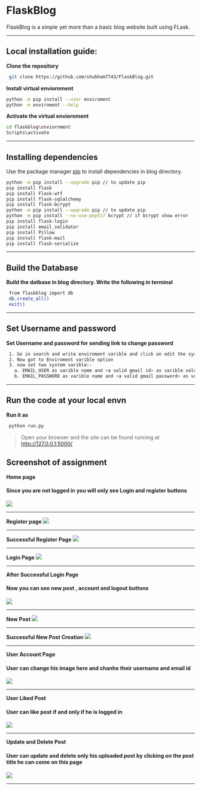 # FlaskBlog
FlaskBlog is a simple yet more than a basic blog website built using FLask.

****
## Local installation guide:
**Clone the repository**
```bash
 git clone https://github.com/shubham7743/FlaskBlog.git
```

**Install virtual enviornment**
```bash
python -m pip install --user enviroment
python -m enviroment --help
```

**Activate the  virtual enviornment**
```bash
cd flaskblog\enviornment
Scripts\activate
```

****
## Installing dependencies
Use the package manager [pip](https://pip.pypa.io/en/stable/) to install dependencies in blog directory.
```bash
python -m pip install --upgrade pip	// to update pip
pip install flask
pip install Flask-wtf
pip install flask-sqlalchemy
pip install flask-bcrypt
python -m pip install --upgrade pip	// to update pip
python -m pip install --no-use-pep517 bcrypt // if bcrypt show error
pip install flask-login
pip install email_validator
pip install Pillow
pip install flask-mail
pip install flask-serialize
```
****
## Build the Database
**Build the datbase in blog directory. Write the following in terminal**
```bash
 from flaskblog import db
 db.create_all()
 exit()
 ```
 ****
## Set Username and password 
**Set Username and password for sending link to change password**
```bash
 1. Go in search and write enviroment varible and click on edit the system envrioment varible
 2. Now got to Enviroment varible option
 3. now set two system varible:-
   a. EMAIL_USER as varible name and <a valid gmail id> as varible value
   b. EMAIL_PASSWORD as varible name and <a valid gmail password> as varible value
 ```
 ****
 
## Run the code at your local envn
**Run it as**
```bash
 python run.py
 ```
>Open your browser and the site can be found running at http://127.0.0.1:5000/ 


## Screenshot of assignment 
**Home page**
 #### Since you are not logged in you will only see Login and register buttons
  ![](https://github.com/NayanMogra/FlaskBlog-Assignment/blob/main/screenshot/1614590218410.png)
 ****

**Register page**
  ![](https://github.com/NayanMogra/FlaskBlog-Assignment/blob/main/screenshot/1614590327249.png)
 ****

**Successful Register Page**
  ![](https://github.com/NayanMogra/FlaskBlog-Assignment/blob/main/screenshot/1614590297394.png)
 ****

**Login Page**
  ![](https://github.com/NayanMogra/FlaskBlog-Assignment/blob/main/screenshot/1614590392437.png)
 ****
 
 **After Successful Login Page**
  #### Now you can see new post , account and logout buttons
  ![](https://github.com/NayanMogra/FlaskBlog-Assignment/blob/main/screenshot/1614590409223.png)
 ****
 
 **New Post**
  ![](https://github.com/NayanMogra/FlaskBlog-Assignment/blob/main/screenshot/1614590466105.png)
 ****
 
 **Successful New Post Creation**
  ![](https://github.com/NayanMogra/FlaskBlog-Assignment/blob/main/screenshot/1614590487776.png)
 ****
 
**User Account Page**
  #### User can change his image here and chanhe their username and email id
  ![](https://github.com/NayanMogra/FlaskBlog-Assignment/blob/main/screenshot/1614590507876.png)
 ****

**User Liked Post**
  #### User can like post if and only if he is logged in
  ![](https://github.com/NayanMogra/FlaskBlog-Assignment/blob/main/screenshot/1614590532424.png)
 ****
 
 **Update and Delete Post**
  #### User can update and delete only his uploaded post by clicking on the post title he can come on this page
  ![](https://github.com/NayanMogra/FlaskBlog-Assignment/blob/main/screenshot/1614590600820.png)
 ****
 
 
